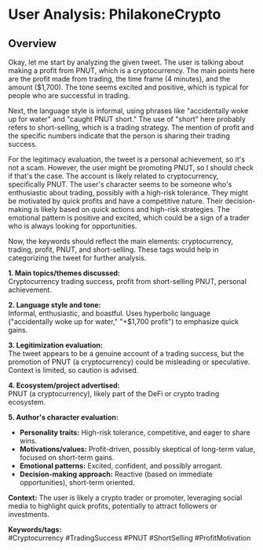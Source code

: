 # User Analysis: PhilakoneCrypto

## Overview

<think>
Okay, let me start by analyzing the given tweet. The user is talking about making a profit from PNUT, which is a cryptocurrency. The main points here are the profit made from trading, the time frame (4 minutes), and the amount ($1,700). The tone seems excited and positive, which is typical for people who are successful in trading.

Next, the language style is informal, using phrases like "accidentally woke up for water" and "caught PNUT short." The use of "short" here probably refers to short-selling, which is a trading strategy. The mention of profit and the specific numbers indicate that the person is sharing their trading success.

For the legitimacy evaluation, the tweet is a personal achievement, so it's not a scam. However, the user might be promoting PNUT, so I should check if that's the case. The account is likely related to cryptocurrency, specifically PNUT. The user's character seems to be someone who's enthusiastic about trading, possibly with a high-risk tolerance. They might be motivated by quick profits and have a competitive nature. Their decision-making is likely based on quick actions and high-risk strategies. The emotional pattern is positive and excited, which could be a sign of a trader who is always looking for opportunities.

Now, the keywords should reflect the main elements: cryptocurrency, trading, profit, PNUT, and short-selling. These tags would help in categorizing the tweet for further analysis.
</think>

**1. Main topics/themes discussed:**  
Cryptocurrency trading success, profit from short-selling PNUT, personal achievement.  

**2. Language style and tone:**  
Informal, enthusiastic, and boastful. Uses hyperbolic language ("accidentally woke up for water," "+$1,700 profit") to emphasize quick gains.  

**3. Legitimization evaluation:**  
The tweet appears to be a genuine account of a trading success, but the promotion of PNUT (a cryptocurrency) could be misleading or speculative. Context is limited, so caution is advised.  

**4. Ecosystem/project advertised:**  
PNUT (a cryptocurrency), likely part of the DeFi or crypto trading ecosystem.  

**5. Author's character evaluation:**  
- **Personality traits:** High-risk tolerance, competitive, and eager to share wins.  
- **Motivations/values:** Profit-driven, possibly skeptical of long-term value, focused on short-term gains.  
- **Emotional patterns:** Excited, confident, and possibly arrogant.  
- **Decision-making approach:** Reactive (based on immediate opportunities), short-term oriented.  

**Context:** The user is likely a crypto trader or promoter, leveraging social media to highlight quick profits, potentially to attract followers or investments.  

**Keywords/tags:**  
#Cryptocurrency #TradingSuccess #PNUT #ShortSelling #ProfitMotivation